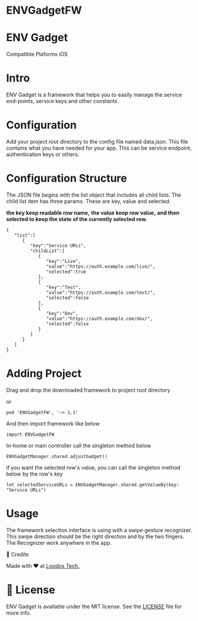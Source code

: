 # ENVGadgetFW

# ENV Gadget

Compatible Plaforms iOS

# Intro

ENV Gadget is a framework that helps you to easily manage the service end-points, service keys and other constants.

# Configuration

Add your project root directory to the config file named data.json. This file contains what you have needed for your app. This can be service endpoint, authentication keys or others.

# Configuration Structure

The JSON file begins with the list object that includes all child lists. The child list item has three params. These are key, value and selected.

<b>the key keep readable row name,</b>
<b>the value keep row value,</b>
<b>and then selected to keep the state of the currently selected row.</b>

```
{
   "list":[
      {
         "key":"Service URLs",
         "childList":[
            {
               "key":"Live",
               "value":"https://auth.example.com/live/",
               "selected":true
            },
            {
               "key":"Test",
               "value":"https://auth.example.com/test/",
               "selected":false
            },
            {
               "key":"Dev",
               "value":"https://auth.example.com/dev/",
               "selected":false
            }
         ]
      }
   ]
}

```



# Adding Project

Drag and drop the downloaded framework to project root directory

or
```
pod 'ENVGadgetFW', '~> 1.1'

```


And then import framework like below

```
import ENVGadgetFW

```


In-home or main controller call the singleton method below
```
ENVGadgetManager.shared.adjustGadget()
```

if you want the selected row's value, you can call the singleton method below by the row's key
```
let selectedServiceURLs = ENVGadgetManager.shared.getValueBy(key: "Service URLs")
```

# Usage
The framework selection interface is using with a swipe gesture recognizer. This swipe direction should be the right direction and by the two fingers. The Recognizer work anywhere in the app.

👥 Credits

Made with ❤️ at <a target="blank" href="https://loodos.com.tr">Loodos Tech.</a>

# 📄 License
ENV Gadget is available under the MIT license. See the <a target="blank" href="https://raw.githubusercontent.com/batikansosun/ENV_Gadget/master/LICENSE">LICENSE</a> file for more info.
